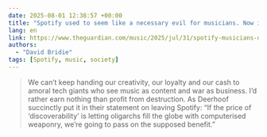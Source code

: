 ```yaml
---
date: 2025-08-01 12:38:57 +00:00
title: "Spotify used to seem like a necessary evil for musicians. Now it just seems evil"
lang: en
link: https://www.theguardian.com/music/2025/jul/31/spotify-musicians-david-bridie-ntwnfb
authors:
  - "David Bridie"
tags: [Spotify, music, society]
---
```


> We can’t keep handing our creativity, our loyalty and our cash to amoral tech giants who see music as content and war as business. I’d rather earn nothing than profit from destruction. As Deerhoof succinctly put it in their statement on leaving Spotify: “If the price of ‘discoverability’ is letting oligarchs fill the globe with computerised weaponry, we’re going to pass on the supposed benefit.”
